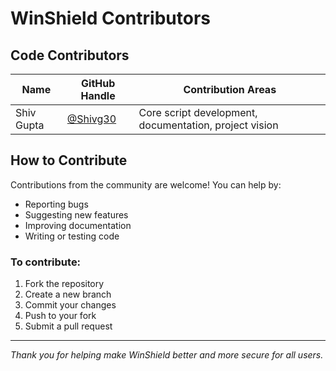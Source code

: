 # WinShield Contributors

## Code Contributors

| Name        | GitHub Handle             | Contribution Areas                                  |
|-------------|---------------------------|------------------------------------------------------|
| Shiv Gupta  | [@Shivg30](https://github.com/Shivg30) | Core script development, documentation, project vision |


## How to Contribute

Contributions from the community are welcome! You can help by:

- Reporting bugs
- Suggesting new features
- Improving documentation
- Writing or testing code

### To contribute:
1. Fork the repository
2. Create a new branch 
3. Commit your changes
4. Push to your fork
5. Submit a pull request

---

*Thank you for helping make WinShield better and more secure for all users.*
